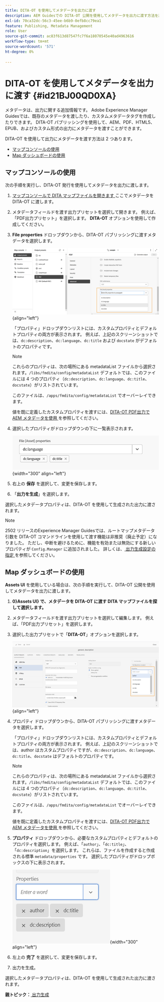 ```yaml
---
title: DITA-OT を使用してメタデータを出力に渡す
description: AEM Guidesでの DITA-OT 公開を使用してメタデータを出力に渡す方法を説明します。
exl-id: 70ca32dc-56c3-45ee-b6b9-0efb8cc79ea1
feature: Publishing, Metadata Management
role: User
source-git-commit: ac83f613d87547fc7f6a18070545e40ad4963616
workflow-type: tm+mt
source-wordcount: '571'
ht-degree: 0%

---
```


# DITA-OT を使用してメタデータを出力に渡す {#id21BJ00QD0XA}

メタデータは、出力に関する追加情報です。 Adobe Experience Manager Guidesでは、既存のメタデータを渡したり、カスタムメタデータタグを作成したりできます。 DITA-OT パブリッシングを使用して、AEM、PDF、HTML5、EPUB、およびカスタム形式の出力にメタデータを渡すことができます。

DITA-OT を使用して出力にメタデータを渡す方法は 2 つあります。

- [マップコンソールの使用](#using-map-console)
- [Map ダッシュボードの使用](#using-map-dashboard)

## マップコンソールの使用

次の手順を実行し、DITA-OT 発行を使用してメタデータを出力に渡します。

1. [ マップコンソールで DITA マップファイルを開きます ](./open-files-map-console.md) ここでメタデータを DITA-OT に渡します。
1. メタデータフィールドを渡す出力プリセットを選択して開きます。 例えば、「PDF出力プリセット」を選択します。 **DITA-OT** オプションを使用して作成してください。
1. **File properties** ドロップダウンから、DITA-OT パブリッシングに渡すメタデータを選択します。

   ![](images/custom-metadata-output-preset-new.png){align="left"}

   「プロパティ」ドロップダウンリストには、カスタムプロパティとデフォルトプロパティの両方が表示されます。 例えば、上記のスクリーンショットでは、`dc:description`、`dc:language`、`dc:title` および `docstate` がデフォルトのプロパティです。

   >[!NOTE]
   >
   > これらのプロパティは、次の場所にある metadataList ファイルから選択されます。`/libs/fmdita/config/metadataList` デフォルトでは、このファイルには 4 つのプロパティ（`dc:description`、`dc:language`、`dc:title`、`docstate`）がリストされています。

   このファイルは、`/apps/fmdita/config/metadataList` でオーバーレイできます。

   値を既に定義したカスタムプロパティを渡すには、[DITA-OT PDF出力でAEM メタデータを使用 ](https://experienceleaguecommunities.adobe.com/t5/xml-documentation-discussions/use-aem-metadata-in-dita-ot-pdf-output/td-p/411880) を参照してください。

1. 選択したプロパティがドロップダウンの下に一覧表示されます。

   ![](images/metadata-added-dropdown.png){width="300" align="left"}

1. 右上の **保存** を選択して、変更を保存します。
1. 「**出力を生成**」を選択します。

選択したメタデータプロパティは、DITA-OT を使用して生成された出力に渡されます。

>[!NOTE]
>
> 2502 リリースのExperience Manager Guidesでは、ルートマップメタデータ引数を DITA-OT コマンドラインを使用して渡す機能は非推奨（廃止予定）になりました。 ただし、中断を避けるために、機能を有効または無効にする新しいプロパティが `Config.Manager` に追加されました。  詳しくは、[ 出力生成設定の指定 ](../cs-install-guide/conf-output-generation.md#configure-the-dita-ot-command-line-arguement-field-on-the-dita-map-dashboard) を参照してください。

## Map ダッシュボードの使用

**Assets UI** を使用している場合は、次の手順を実行して、DITA-OT 公開を使用してメタデータを出力に渡します。

1. **0&rbrace;Assets UI&rbrace; で、メタデータを DITA-OT に渡す DITA マップファイルを探して選択します。**
1. メタデータフィールドを渡す出力プリセットを選択して編集します。 例えば、「PDF出力プリセット」を選択します。
1. 選択した出力プリセットで「**DITA-OT**」オプションを選択します。

   ![](images/custom-meta-data-output-preset.png){align="left"}

1. プロパティ ドロップダウンから、DITA-OT パブリッシングに渡すメタデータを選択します。

   「プロパティ」ドロップダウンリストには、カスタムプロパティとデフォルトプロパティの両方が表示されます。 例えば、上記のスクリーンショットでは、author はカスタムプロパティですが、`dc:description`、`dc:language`、`dc:title`、`docstate` はデフォルトのプロパティです。

   >[!NOTE]
   >
   > これらのプロパティは、次の場所にある metadataList ファイルから選択されます。`/libs/fmdita/config/metadataList` デフォルトでは、このファイルには 4 つのプロパティ（`dc:description`、`dc:language`、`dc:title`、`docstate`）がリストされています。

   このファイルは、`/apps/fmdita/config/metadataList` でオーバーレイできます。

   値を既に定義したカスタムプロパティを渡すには、[DITA-OT PDF出力でAEM メタデータを使用 ](https://experienceleaguecommunities.adobe.com/t5/xml-documentation-discussions/use-aem-metadata-in-dita-ot-pdf-output/td-p/411880) を参照してください。

1. **プロパティ** ドロップダウンから、必要なカスタムプロパティとデフォルトのプロパティを選択します。 例えば、「`author`」、「`dc:title`」、「`dc:description`」を選択します。 これらは、ファイルを作成すると作成される標準 `metadata/properties` です。 選択したプロパティがドロップボックスの下に表示されます。

   ![](images/selected-metadata-properties.png){width="300" align="left"}

1. 左上の **完了** を選択して、変更を保存します。
1. 出力を生成。

選択したメタデータプロパティは、DITA-OT を使用して生成された出力に渡されます。



**親トピック：**&#x200B;[ 出力生成 ](generate-output.md)
